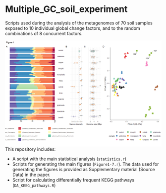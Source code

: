 # Multiple_GC_soil_experiment
Scripts used during the analysis of the metagenomes of 70 soil samples exposed to 10 individual global change factors, and to the random combinations of 8 concurrent factors.

<img src="Figure1.png"
     alt=""
     style="float: left; margin-right: 10px;" />

This repository includes: 
- A script with the main statistical analysis (`statistics.r`)
- Scripts for generating the main figures (`Figure1-7.r`). The data used for generating the figures is provided as Supplementary material (Source Data) in the paper.  
- Script for calculating differentially frequent KEGG pathways (`DA_KEEG_pathways.R`)
